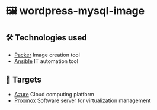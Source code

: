 # 🖼️ wordpress-mysql-image

## 🛠️ Technologies used
- [Packer](https://www.packer.io/) Image creation tool
- [Ansible](https://www.ansible.com/) IT automation tool

## 🎯 Targets
- [Azure](https://portal.azure.com/) Cloud computing platform
- [Proxmox](https://www.proxmox.com/en/proxmox-ve) Software server for virtualization management